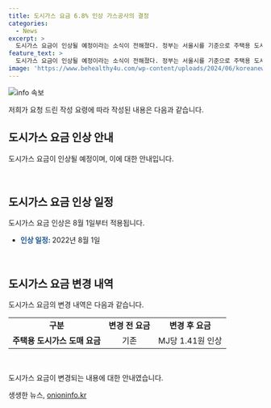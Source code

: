 ```yaml
---
title: 도시가스 요금 6.8% 인상 가스공사의 결정
categories:
  - News
excerpt: >
  도시가스 요금이 인상될 예정이라는 소식이 전해졌다. 정부는 서울시를 기준으로 주택용 도시가스 도매 요금을 MJ당 1.41원 인상한다고 발표했다. 이로 인한 요금 인상은 8월 1일부터 적용된다.
feature_text: >
  도시가스 요금이 인상될 예정이라는 소식이 전해졌다. 정부는 서울시를 기준으로 주택용 도시가스 도매 요금을 MJ당 1.41원 인상한다고 발표했다. 이로 인한 요금 인상은 8월 1일부터 적용된다.
image: 'https://www.behealthy4u.com/wp-content/uploads/2024/06/koreanews.jpg'
---
```


<p><img src="https://www.behealthy4u.com/wp-content/uploads/2024/06/koreanews.jpg" alt="info 속보" /></p>

<p>저희가 요청 드린 작성 요령에 따라 작성된 내용은 다음과 같습니다.</p>

<h2 data-ke-size="size32">도시가스 요금 인상 안내</h2>

<p>도시가스 요금이 인상될 예정이며, 이에 대한 안내입니다.</p>

<p data-ke-size="size16">&nbsp;</p>

<h2 data-ke-size="size26">도시가스 요금 인상 일정</h2>

<p>도시가스 요금 인상은 8월 1일부터 적용됩니다.</p>

<ul>
  <li><b><span style="color: #1a5490;">인상 일정: </span></b>2022년 8월 1일</li>
</ul>

<p data-ke-size="size16">&nbsp;</p>

<h2 data-ke-size="size26">도시가스 요금 변경 내역</h2>

<p>도시가스 요금의 변경 내역은 다음과 같습니다.</p>

<table style="width: 100%;">
<tbody>
<tr>
<td style="text-align: center; height: 17px;"><b>구분</b></td>
<td style="text-align: center; height: 17px;"><b>변경 전 요금</b></td>
<td style="text-align: center; height: 17px;"><b>변경 후 요금</b></td>
</tr>
<tr>
<td style="text-align: center; height: 17px;"><b>주택용 도시가스 도매 요금</b></td>
<td style="text-align: center; height: 17px;">기존</td>
<td style="text-align: center; height: 17px;">MJ당 1.41원 인상</td>
</tr>
</tbody>
</table>

<p data-ke-size="size16">&nbsp;</p>

<p>도시가스 요금이 변경되는 내용에 대한 안내였습니다.</p>
생생한 뉴스, <a href="https://onioninfo.kr" rel="dofollow">onioninfo.kr</a>


